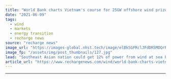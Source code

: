 ```yaml
---
title: "World Bank charts Vietnam's course for 25GW offshore wind prize"
date: "2021-06-09"
tags: 
  - wind
  - markets
  - energy transition
  - recharge news
source: "recharge news"
image_url: "https://images-global.nhst.tech/image/elBkSGFRclJFdDR5MDQrR2VzbjJVZXpCdS93L2g0dEVBd05WYjdFK2lRND0=/nhst/binary/38c46b0827658d6c2582a9f06f6dcad5"
image_fp: "/assets/img/post_thumbnails/127.jpg"
lead: "Southeast Asian nation could get 12% of power from wind at sea by 2035 if policies measure up, says study"
article_url: "https://www.rechargenews.com/wind/world-bank-charts-vietnams-course-for-25gw-offshore-wind-prize/2-1-1022877"
---
```


---
